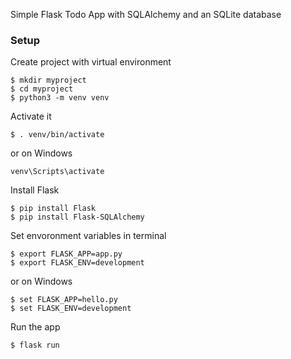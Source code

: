Simple Flask Todo App with SQLAlchemy and an SQLite database

### Setup
Create project with virtual environment

```console
$ mkdir myproject
$ cd myproject
$ python3 -m venv venv
```

Activate it
```console
$ . venv/bin/activate
```

or on Windows
```console
venv\Scripts\activate
```

Install Flask
```console
$ pip install Flask
$ pip install Flask-SQLAlchemy
```

Set envoronment variables in terminal
```console
$ export FLASK_APP=app.py
$ export FLASK_ENV=development
```

or on Windows
```console
$ set FLASK_APP=hello.py
$ set FLASK_ENV=development
```

Run the app
```console
$ flask run
```

